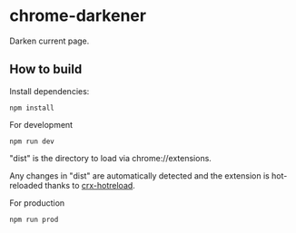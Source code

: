 # chrome-darkener

  Darken current page.

## How to build

  Install dependencies:

  ```Shell
  npm install
  ```

  For development

  ```Shell
  npm run dev
  ```

  "dist" is the directory to load via chrome://extensions.

  Any changes in "dist" are automatically detected and the extension is hot-reloaded thanks to [crx-hotreload](https://github.com/xpl/crx-hotreload).

  For production

  ```Shell
  npm run prod
  ```
